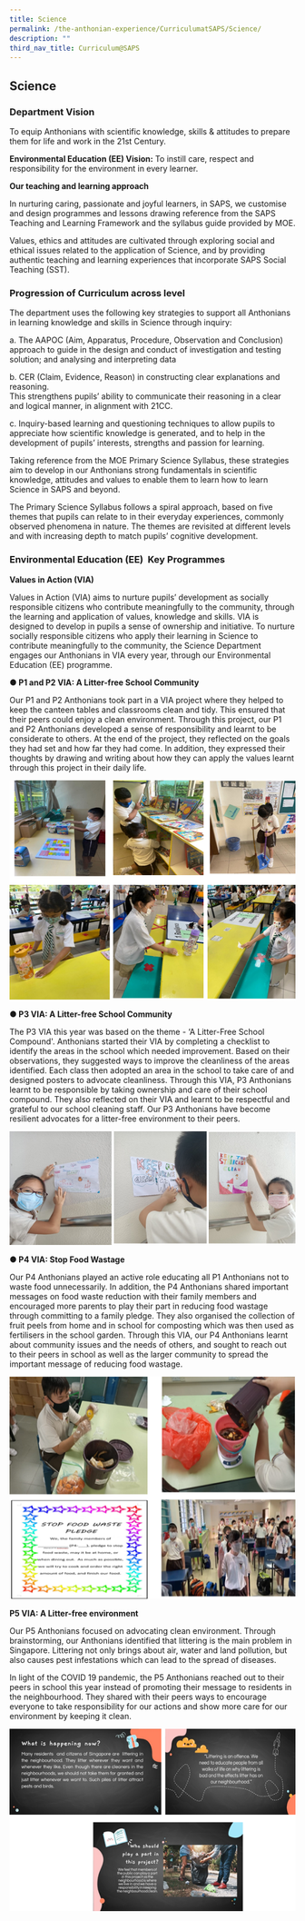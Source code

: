```yaml
---
title: Science
permalink: /the-anthonian-experience/CurriculumatSAPS/Science/
description: ""
third_nav_title: Curriculum@SAPS
---
```

## Science

  
### Department Vision

To equip Anthonians with scientific knowledge, skills & attitudes to prepare them for life and work in the 21st Century. 

  

**Environmental Education (EE) Vision:** To instill care, respect and responsibility for the environment in every learner.

  

**Our teaching and learning approach**

In nurturing caring, passionate and joyful learners, in SAPS, we customise and design programmes and lessons drawing reference from the SAPS Teaching and Learning Framework and the syllabus guide provided by MOE.

Values, ethics and attitudes are cultivated through exploring social and ethical issues related to the application of Science, and by providing authentic teaching and learning experiences that incorporate SAPS Social Teaching (SST).

### Progression of Curriculum across level

The department uses the following key strategies to support all Anthonians in learning knowledge and skills in Science through inquiry:

a\.  The AAPOC (Aim, Apparatus, Procedure, Observation and Conclusion) approach to guide in the design and conduct of investigation and testing solution; and analysing and interpreting data

b\. CER (Claim, Evidence, Reason) in constructing clear explanations and reasoning.  
    This strengthens pupils’ ability to communicate their reasoning in a clear and logical manner, in alignment with 21CC.

c\. Inquiry-based learning and questioning techniques to allow pupils to appreciate how scientific knowledge is generated, and to help in the development of pupils’ interests, strengths and passion for learning.

  

Taking reference from the MOE Primary Science Syllabus, these strategies aim to develop in our Anthonians strong fundamentals in scientific knowledge, attitudes and values to enable them to learn how to learn Science in SAPS and beyond.

The Primary Science Syllabus follows a spiral approach, based on five themes that pupils can relate to in their everyday experiences, commonly observed phenomena in nature. The themes are revisited at different levels and with increasing depth to match pupils’ cognitive development. 

### Environmental Education (EE)  Key Programmes


**Values in Action (VIA)**

  

Values in Action (VIA) aims to nurture pupils’ development as socially responsible citizens who contribute meaningfully to the community, through the learning and application of values, knowledge and skills. VIA is designed to develop in pupils a sense of ownership and initiative. To nurture socially responsible citizens who apply their learning in Science to contribute meaningfully to the community, the Science Department engages our Anthonians in VIA every year, through our Environmental Education (EE) programme. 

  


**● P1 and P2 VIA: A Litter-free School Community**

  

Our P1 and P2 Anthonians took part in a VIA project where they helped to keep the canteen tables and classrooms clean and tidy. This ensured that their peers could enjoy a clean environment. Through this project, our P1 and P2 Anthonians developed a sense of responsibility and learnt to be considerate to others. At the end of the project, they reflected on the goals they had set and how far they had come. In addition, they expressed their thoughts by drawing and writing about how they can apply the values learnt through this project in their daily life.

![](/images/image17.png)

**● P3 VIA: A Litter-free School Community** 

  

The P3 VIA this year was based on the theme - ‘A Litter-Free School Compound'. Anthonians started their VIA by completing a checklist to identify the areas in the school which needed improvement. Based on their observations, they suggested ways to improve the cleanliness of the areas identified. Each class then adopted an area in the school to take care of and designed posters to advocate cleanliness. Through this VIA, P3 Anthonians learnt to be responsible by taking ownership and care of their school compound. They also reflected on their VIA and learnt to be respectful and grateful to our school cleaning staff. Our P3 Anthonians have become resilient advocates for a litter-free environment to their peers.

![](/images/image19.png)

**● P4 VIA: Stop Food Wastage**

Our P4 Anthonians played an active role educating all P1 Anthonians not to waste food unnecessarily. In addition, the P4 Anthonians shared important messages on food waste reduction with their family members and encouraged more parents to play their part in reducing food wastage through committing to a family pledge. They also organised the collection of fruit peels from home and in school for composting which was then used as fertilisers in the school garden. Through this VIA, our P4 Anthonians learnt about community issues and the needs of others, and sought to reach out to their peers in school as well as the larger community to spread the important message of reducing food wastage.

![](/images/science.png)

**P5 VIA: A Litter-free environment**

  

Our P5 Anthonians focused on advocating clean environment. Through brainstorming, our Anthonians identified that littering is the main problem in Singapore. Littering not only brings about air, water and land pollution, but also causes pest infestations which can lead to the spread of diseases.

In light of the COVID 19 pandemic, the P5 Anthonians reached out to their peers in school this year instead of promoting their message to residents in the neighbourhood. They shared with their peers ways to encourage everyone to take responsibility for our actions and show more care for our environment by keeping it clean.

![](/images/image20.png)